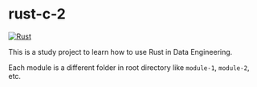 # rust-c-2

[![Rust](https://github.com/ebnach/rust-c-2/actions/workflows/rust.yml/badge.svg)](https://github.com/ebnach/rust-c-2/actions/workflows/rust.yml)

This is a study project to learn how to use Rust in Data Engineering.

Each module is a different folder in root directory like `module-1`, `module-2`, etc.

